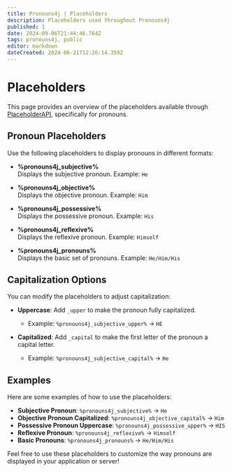 ```yaml
---
title: Pronouns4j | Placeholders
description: Placeholders used throughout Pronouns4j
published: 1
date: 2024-09-06T21:44:46.764Z
tags: pronouns4j, public
editor: markdown
dateCreated: 2024-06-21T12:26:14.359Z
---
```


# Placeholders

This page provides an overview of the placeholders available through [PlaceholderAPI](https://www.spigotmc.org/resources/placeholderapi.6245/), specifically for pronouns.

## Pronoun Placeholders

Use the following placeholders to display pronouns in different formats:

- **%pronouns4j_subjective%**  
  Displays the subjective pronoun. Example: `He`

- **%pronouns4j_objective%**  
  Displays the objective pronoun. Example: `Him`

- **%pronouns4j_possessive%**  
  Displays the possessive pronoun. Example: `His`

- **%pronouns4j_reflexive%**  
  Displays the reflexive pronoun. Example: `Himself`

- **%pronouns4j_pronouns%**  
  Displays the basic set of pronouns. Example: `He/Him/His`

## Capitalization Options

You can modify the placeholders to adjust capitalization:

- **Uppercase**: Add `_upper` to make the pronoun fully capitalized.
  - Example: `%pronouns4j_subjective_upper%` → `HE`

- **Capitalized**: Add `_capital` to make the first letter of the pronoun a capital letter.
  - Example: `%pronouns4j_subjective_capital%` → `He`

## Examples

Here are some examples of how to use the placeholders:

- **Subjective Pronoun**: `%pronouns4j_subjective%` → `He`
- **Objective Pronoun Capitalized**: `%pronouns4j_objective_capital%` → `Him`
- **Possessive Pronoun Uppercase**: `%pronouns4j_possessive_upper%` → `HIS`
- **Reflexive Pronoun**: `%pronouns4j_reflexive%` → `Himself`
- **Basic Pronouns**: `%pronouns4j_pronouns%` → `He/Him/His`

Feel free to use these placeholders to customize the way pronouns are displayed in your application or server!
